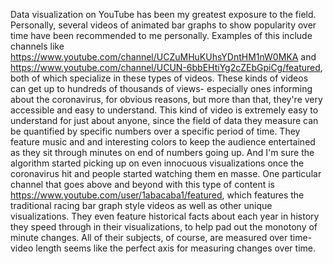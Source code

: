 Data visualization on YouTube has been my greatest exposure to the field. 
Personally, several videos of animated bar graphs to show popularity over time have been recommended to me personally.
Examples of this include channels like https://www.youtube.com/channel/UCZuMHuKUhsYDntHM1nW0MKA and https://www.youtube.com/channel/UCUN-6bbEHtiYg2cZEbGpiCg/featured, both of which specialize in these types of videos.
These kinds of videos can get up to hundreds of thousands of views- especially ones informing about the coronavirus, for obvious reasons, but more than that, they're very accessible and easy to understand.
This kind of video is extremely easy to understand for just about anyone, since the field of data they measure can be quantified by specific numbers over a specific period of time.
They feature music and and interesting colors to keep the audience entertained as they sit through minutes on end of numbers going up.
And I'm sure the algorithm started picking up on even innocuous visualizations once the coronavirus hit and people started watching them en masse.
One particular channel that goes above and beyond with this type of content is https://www.youtube.com/user/1abacaba1/featured, which features the traditional racing bar graph style videos as well as other unique visualizations.
They even feature historical facts about each year in history they speed through in their visualizations, to help pad out the monotony of minute changes.
All of their subjects, of course, are measured over time- video length seems like the perfect axis for measuring changes over time.
